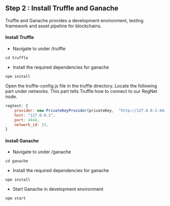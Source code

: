 ## Step 2 : Install Truffle and Ganache

<style>
  img{
    margin:0 auto;
    width:80%;
  }
</style>

Truffle and Ganache provides a development environment, testing framework and asset pipeline for blockchains. 


#### Install Truffle
- Navigate to under /truffle
```shell
cd truffle
```

- Install the required dependencies for ganache
```shell
npm install
```

Open the truffle-config.js file in the truffle directory. Locate the following part under networks. This part tells Truffle how to connect to our RegNet node.
```javascript
regtest: {
    provider: new PrivateKeyProvider(privateKey,  "http://127.0.0.1:4444"),
    host: "127.0.0.1",
    port: 4444,
    network_id: 33,
}
```


#### Install Ganache

- Navigate to under /ganache
```shell
cd ganache
```

- Install the required dependencies for ganache
```shell
npm install
```

- Start Ganache in development environment
```shell
npm start
```
